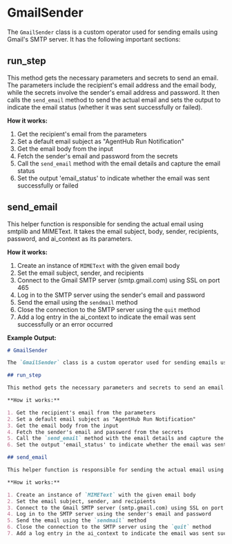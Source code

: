 # GmailSender

The `GmailSender` class is a custom operator used for sending emails using Gmail's SMTP server. It has the following important sections:

## run_step

This method gets the necessary parameters and secrets to send an email. The parameters include the recipient's email address and the email body, while the secrets involve the sender's email address and password. It then calls the `send_email` method to send the actual email and sets the output to indicate the email status (whether it was sent successfully or failed).

**How it works:**

1. Get the recipient's email from the parameters
2. Set a default email subject as "AgentHub Run Notification"
3. Get the email body from the input
4. Fetch the sender's email and password from the secrets
5. Call the `send_email` method with the email details and capture the email status
6. Set the output 'email_status' to indicate whether the email was sent successfully or failed

## send_email

This helper function is responsible for sending the actual email using smtplib and MIMEText. It takes the email subject, body, sender, recipients, password, and ai_context as its parameters.

**How it works:**

1. Create an instance of `MIMEText` with the given email body
2. Set the email subject, sender, and recipients
3. Connect to the Gmail SMTP server (smtp.gmail.com) using SSL on port 465
4. Log in to the SMTP server using the sender's email and password
5. Send the email using the `sendmail` method
6. Close the connection to the SMTP server using the `quit` method
7. Add a log entry in the ai_context to indicate the email was sent successfully or an error occurred

**Example Output:**

```markdown
# GmailSender

The `GmailSender` class is a custom operator used for sending emails using Gmail's SMTP server. It has the following important sections:

## run_step

This method gets the necessary parameters and secrets to send an email. The parameters include the recipient's email address and the email body, while the secrets involve the sender's email address and password. It then calls the `send_email` method to send the actual email and sets the output to indicate the email status (whether it was sent successfully or failed).

**How it works:**

1. Get the recipient's email from the parameters
2. Set a default email subject as "AgentHub Run Notification"
3. Get the email body from the input
4. Fetch the sender's email and password from the secrets
5. Call the `send_email` method with the email details and capture the email status
6. Set the output 'email_status' to indicate whether the email was sent successfully or failed

## send_email

This helper function is responsible for sending the actual email using smtplib and MIMEText. It takes the email subject, body, sender, recipients, password, and ai_context as its parameters.

**How it works:**

1. Create an instance of `MIMEText` with the given email body
2. Set the email subject, sender, and recipients
3. Connect to the Gmail SMTP server (smtp.gmail.com) using SSL on port 465
4. Log in to the SMTP server using the sender's email and password
5. Send the email using the `sendmail` method
6. Close the connection to the SMTP server using the `quit` method
7. Add a log entry in the ai_context to indicate the email was sent successfully or an error occurred
```